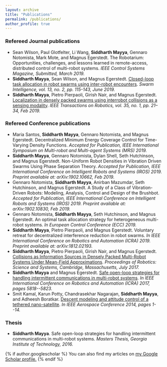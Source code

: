 ```yaml
---
layout: archive
title: "Publications"
permalink: /publications/
author_profile: true
---
```


### Refereed Journal publications
- Sean Wilson, Paul Glotfelter, Li Wang, **Siddharth Mayya**, Gennaro Notomista, Mark Mote, and Magnus Egerstedt. The Robotarium: Opportunities, challenges, and lessons learned in remote-access, distributed control of multi-robot systems. *IEEE Control Systems Magazine, Submitted, March 2019.*
- **Siddharth Mayya**, Sean Wilson, and Magnus Egerstedt. [Closed-loop task allocation in robot swarms using inter-robot encounters](https://link.springer.com/article/10.1007/s11721-019-00166-x). *Swarm Intelligence, vol. 13, no. 2, pp. 115-143, June 2019.*
- **Siddharth Mayya**, Pietro Pierpaoli, Girish Nair, and Magnus Egerstedt. [Localization in densely packed swarms using interrobot collisions as a sensing modality](https://ieeexplore.ieee.org/document/8485322). *IEEE Transactions on Robotics, vol. 35, no. 1, pp. 21–34, Feb 2019.*

### Refereed Conference publications
- Maria Santos, **Siddharth Mayya**, Gennaro Notomista, and Magnus Egerstedt. Decentralized Minimum Energy Coverage Control for Time-Varying Density Functions. *Accepted for Publication, IEEE International Symposium on Multi-robot and Multi-agent Systems (MRS) 2019.*
- **Siddharth Mayya**, Gennaro Notomista, Dylan Shell, Seth Hutchinson, and Magnus Egerstedt. Non-Uniform Robot Densities in Vibration Driven Swarms Using Phase Separation Theory. *Accepted for Publication, IEEE International Conference on Intelligent Robots and Systems (IROS) 2019. Preprint available at: arXiv:1902.10662, Feb 2019.*
- Gennaro Notomista, **Siddharth Mayya**, Anirban Mazumdar, Seth Hutchinson, and Magnus Egerstedt. A Study of a Class of Vibration-Driven Robots: Modeling, Analysis, Control and Design of the Brushbot. *Accepted for Publication, IEEE International Conference on Intelligent Robots and Systems (IROS) 2019. Preprint available at: arXiv:1902.10830, Feb 2019.*
- Gennaro Notomista, **Siddharth Mayya**, Seth Hutchinson, and Magnus Egerstedt. An optimal task allocation strategy for heterogeneous multi-robot systems. *In European Control Conference (ECC) 2019.*
- **Siddharth Mayya**, Pietro Pierpaoli, and Magnus Egerstedt. Voluntary retreat for decentralized interference reduction in robot swarms. *In IEEE International Conference on Robotics and Automation (ICRA) 2019. Preprint available at: arXiv:1812.02193.*
- **Siddharth Mayya**, Pietro Pierpaoli, Girish Nair, and Magnus Egerstedt. [Collisions as Information Sources in Densely Packed Multi-Robot Systems Under Mean-Field 		Approximations](http://www.roboticsproceedings.org/rss13/p44.html). *Proceedings of Robotics: Science and Systems, Cambridge, Massachusetts, July 2017.*
- **Siddharth Mayya** and Magnus Egerstedt. [Safe open-loop strategies for handling intermittent communications in multi-robot systems](https://ieeexplore.ieee.org/abstract/document/7989683). *In IEEE International Conference on Robotics and Automation (ICRA) 2017, pages 5818--5823.*
- Smit Kamal, Karun Potty, Chandrasekhar Nagarajan, **Siddharth Mayya**, and Adheesh Boratkar. [Descent modeling and attitude control of a tethered nano-satellite](https://ieeexplore.ieee.org/document/6836270). *In IEEE Aerospace Conference 2014, pages 1--14.*

### Thesis
- **Siddharth Mayya**. Safe open-loop strategies for handling intermittent communications in multi-robot systems. *Masters Thesis, Georgia Institute of Technology, 2016.*

{% if author.googlescholar %}
  You can also find my articles on <u><a href="{{author.googlescholar}}">my Google Scholar profile</a>.</u>
{% endif %}
